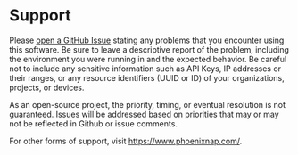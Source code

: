 # Support

Please [open a GitHub Issue] stating any problems that you encounter using this
software.  Be sure to leave a descriptive report of the problem, including the
environment you were running in and the expected behavior. Be careful not to
include any sensitive information such as API Keys, IP addresses or their
ranges, or any resource identifiers (UUID or ID) of your organizations,
projects, or devices.

As an open-source project, the priority, timing, or eventual resolution is not
guaranteed. Issues  will be addressed based on priorities that may or may not
be reflected in Github or issue comments.

For other forms of support, visit
<https://www.phoenixnap.com/>.

[open a GitHub Issue]: https://github.com/phoenixnap/k8s-cloud-provider-bmc/issues/new
